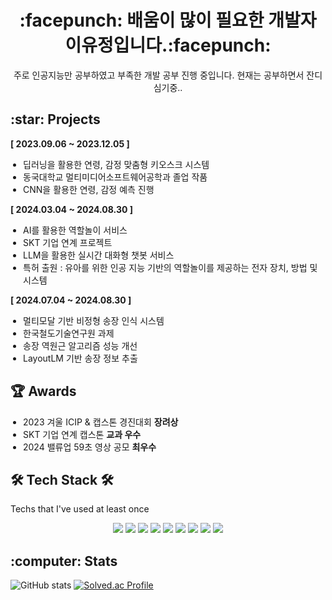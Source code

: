 <h1 align="center" >:facepunch: 배움이 많이 필요한 개발자 이유정입니다.:facepunch:</h1>
<div align="center"> 주로 인공지능만 공부하였고 부족한 개발 공부 진행 중입니다. 현재는 공부하면서 잔디 심기중..</div>
<h2>:star: Projects</h2>

<strong>[ 2023.09.06 ~ 2023.12.05 ]</strong><br>
<ul style="list-style-type: disc; padding-left: 20px;">
  <li>딥러닝을 활용한 연령, 감정 맞춤형 키오스크 시스템</li>
  <li>동국대학교 멀티미디어소프트웨어공학과 졸업 작품</li>
  <li>CNN을 활용한 연령, 감정 예측 진행</li>
</ul>

<strong>[ 2024.03.04 ~ 2024.08.30 ]</strong><br>
<ul style="list-style-type: disc; padding-left: 20px;">
  <li>AI를 활용한 역할놀이 서비스</li>
  <li>SKT 기업 연계 프로젝트</li>
  <li>LLM을 활용한 실시간 대화형 챗봇 서비스</li>
  <li>특허 출원 : 유아를 위한 인공 지능 기반의 역할놀이를 제공하는 전자 장치, 방법 및 시스템</li>
</ul>

<strong>[ 2024.07.04 ~ 2024.08.30 ]</strong><br>
<ul style="list-style-type: disc; padding-left: 20px;">
  <li>멀티모달 기반 비정형 송장 인식 시스템</li>
  <li>한국철도기술연구원 과제</li>
  <li>송장 역원근 알고리즘 성능 개선</li>
  <li>LayoutLM 기반 송장 정보 추출</li>
</ul>


<h2>🏆 Awards </h2>
<ul style="list-style-type: disc; padding-left: 20px;">
  <li>2023 겨울 ICIP & 캡스톤 경진대회 <strong>장려상</strong></li>
  <li>SKT 기업 연계 캡스톤 <strong>교과 우수</strong></li>
  <li>2024 밸류업 59초 영상 공모 <strong>최우수</strong></li>
</ul>

## 🛠️ Tech Stack 🛠️
Techs that I've used at least once

<p align="center">
  <img src="https://img.shields.io/badge/Java-007396?style=for-the-badge&logo=java&logoColor=white"/>
  <img src="https://img.shields.io/badge/Python-3776AB?style=for-the-badge&logo=python&logoColor=white"/>
  <img src="https://img.shields.io/badge/TensorFlow-FF6F00?style=for-the-badge&logo=tensorflow&logoColor=white"/>
  <img src="https://img.shields.io/badge/PyTorch-EE4C2C?style=for-the-badge&logo=pytorch&logoColor=white"/>
  <img src="https://img.shields.io/badge/C++-00599C?style=for-the-badge&logo=c%2B%2B&logoColor=white"/>
  <img src="https://img.shields.io/badge/Django-092E20?style=for-the-badge&logo=django&logoColor=white"/>
  <img src="https://img.shields.io/badge/C-A8B9CC?style=for-the-badge&logo=c&logoColor=white"/>
  <img src="https://img.shields.io/badge/Matplotlib-11557C?style=for-the-badge&logo=matplotlib&logoColor=white"/>
  <img src="https://img.shields.io/badge/OpenCV-5C3EE8?style=for-the-badge&logo=opencv&logoColor=white"/>
</p>


<h2>:computer: Stats</h2>

![GitHub stats](https://github-readme-stats.vercel.app/api?username=zlwmxkdla&show_icons=true&theme=radical&v=1)
[![Solved.ac Profile](http://mazassumnida.wtf/api/v2/generate_badge?boj=zlwmxkdla)](https://solved.ac/zlwmxkdla/)

<!--
**zlwmxkdla/zlwmxkdla** is a ✨ _special_ ✨ repository because its `README.md` (this file) appears on your GitHub profile.

Here are some ideas to get you started:

- 🔭 I’m currently working on ...
- 🌱 I’m currently learning ...
- 👯 I’m looking to collaborate on ...
- 🤔 I’m looking for help with ...
- 💬 Ask me about ...
- 📫 How to reach me: ...
- 😄 Pronouns: ...
- ⚡ Fun fact: ...
-->
